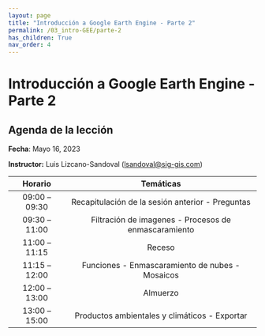 ```yaml
---
layout: page
title: "Introducción a Google Earth Engine - Parte 2"
permalink: /03_intro-GEE/parte-2
has_children: True
nav_order: 4
---
```


# Introducción a Google Earth Engine - Parte 2

## Agenda de la lección

**Fecha**: Mayo 16, 2023

**Instructor:** Luis Lizcano-Sandoval ([lsandoval@sig-gis.com](lsandoval@sig-gis.com))

|    Horario    |                                                                    Temáticas                                                                    |
|:-------------:|:-----------------------------------------------------------------------------------------------------------------------------------------------:|
| 09:00 – 09:30 | Recapitulación de la sesión anterior - Preguntas                                    |
| 09:30 – 11:00 | Filtración de imagenes - Procesos de enmascaramiento                                |
| 11:00 – 11:15 | Receso                                                                              |
| 11:15 – 12:00 | Funciones - Enmascaramiento de nubes - Mosaicos                                     |
| 12:00 – 13:00 | Almuerzo                                                                            |
| 13:00 – 15:00 | Productos ambientales y climáticos - Exportar                                       |
